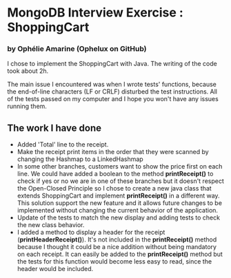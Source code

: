 # MongoDB Interview Exercise : ShoppingCart
### by Ophélie Amarine (Ophelux on GitHub)

I chose to implement the ShoppingCart with Java. 
The writing of the code took about 2h.

The main issue I encountered was when I wrote tests' functions, because the end-of-line characters (LF or CRLF) disturbed the test instructions. All of the tests passed on my computer and I hope you won't have any issues running them. 

## The work I have done 
- Added 'Total' line to the receipt. 
- Make the receipt print items in the order that they were scanned by changing the Hashmap to a LinkedHashmap
- In some other branches, customers want to show the price first on each line.
We could have added a boolean to the method **printReceipt()** to check if yes or no we are in one of these branches but it doesn't respect the Open-Closed Principle so I chose to create a new java class that extends ShoppingCart and implement **printReceipt()** in a different way. This solution support the new feature and it allows future changes to be implemented without changing the current behavior of the application.
- Update of the tests to match the new display and adding tests to check the new class behavior. 
- I added a method to display a header for the receipt (**printHeaderReceipt()**). It's not included in the **printReceipt()** method because I thought it could be a nice addition without being mandatory on each receipt. It can easily be added to the **printReceipt()** method but the tests for this function would become less easy to read, since the header would be included. 
